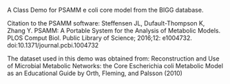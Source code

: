 A Class Demo for PSAMM e coli core model from the BIGG database.


Citation to the PSAMM software: 
Steffensen JL, Dufault-Thompson K, Zhang Y. PSAMM: A Portable System for the Analysis of Metabolic Models. PLOS Comput Biol. Public Library of Science; 2016;12: e1004732. doi:10.1371/journal.pcbi.1004732


The dataset used in this demo was obtained from: Reconstruction and Use of Microbial Metabolic Networks: the Core Escherichia coli Metabolic Model as an Educational Guide by Orth, Fleming, and Palsson (2010)
